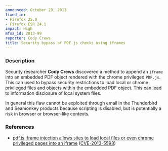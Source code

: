 ```yaml
---
announced: October 29, 2013
fixed_in:
- Firefox 25.0
- Firefox ESR 24.1
impact: High
mfsa_id: 2013-99
reporter: Cody Crews
title: Security bypass of PDF.js checks using iframes
---
```


<h3>Description</h3>

<p>Security researcher <strong>Cody Crews</strong> discovered a method to append
an <code>iframe</code> into an embedded PDF object rendered with the chrome
privileged <code>PDF.js</code>. This can used to bypass security restrictions to
load local or chrome privileged files and objects within the embedded PDF
object. This can lead to information disclosure of local system files.
</p>

<p class="note">In general this flaw cannot be exploited through email in the
Thunderbird and Seamonkey products because scripting is disabled, but is
potentially a risk in browser or browser-like contexts.</p>

<h3>References</h3>

<ul>
  <li><a href="https://bugzilla.mozilla.org/show_bug.cgi?id=920515">
       pdf.js iframe injection allows sites to load local files or even chrome
privileged pages into an iframe</a> (<a href="http://cve.mitre.org/cgi-bin/cvename.cgi?name=CVE-2013-5598" class="ex-ref">CVE-2013-5598</a>)</li>
</ul>



